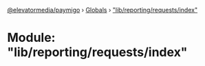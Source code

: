 [@elevatormedia/paymigo](../README.md) › [Globals](../globals.md) › ["lib/reporting/requests/index"](_lib_reporting_requests_index_.md)

# Module: "lib/reporting/requests/index"
